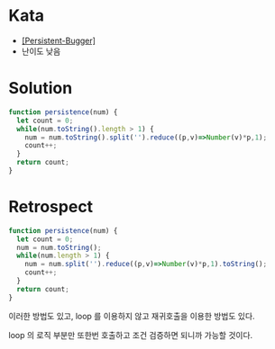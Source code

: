 # Kata
- [[Persistent-Bugger]](https://www.codewars.com/kata/persistent-bugger/javascript)
- 난이도 낮음 

# Solution
```javascript
function persistence(num) {
  let count = 0;
  while(num.toString().length > 1) {
    num = num.toString().split('').reduce((p,v)=>Number(v)*p,1); 
    count++;
  }
  return count;
}
```
# Retrospect
```javascript
function persistence(num) {
  let count = 0;
  num = num.toString();
  while(num.length > 1) {
    num = num.split('').reduce((p,v)=>Number(v)*p,1).toString();
    count++;
  }
  return count;
}
```
이러한 방법도 있고, loop 를 이용하지 않고 재귀호출을 이용한 방법도 있다. 

loop 의 로직 부분만 또한번 호출하고 조건 검증하면 되니까 가능할 것이다. 
